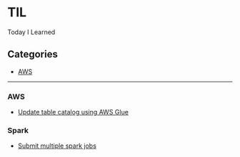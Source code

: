 # TIL
Today I Learned

## Categories
* [AWS](#aws)

---
### AWS

- [Update table catalog using AWS Glue](aws/update-table-catalog-using-aws-glue.md)

### Spark 
- [Submit multiple spark jobs](spark/submit-multiple-spark-jobs.md)

